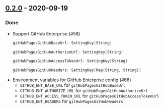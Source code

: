 ## [0.2.0](https://github.com/Kevin-Lee/sbt-github-pages/issues?utf8=%E2%9C%93&q=is%3Aissue+is%3Aclosed+milestone%3A%22milestone5%22) - 2020-09-19

### Done
* Support GitHub Enterprise (#56)
  ```scala
  gitHubPagesGitHubBaseUrl: SettingKey[String]
  
  gitHubPagesGitHubAuthorizeUrl: SettingKey[String]
  
  gitHubPagesGitHubAccessTokenUrl: SettingKey[String]
  
  gitHubPagesGitHubHeaders: SettingKey[Map[String, String]]
  ```
* Environment variables for GitHub Enterprise config (#68)
  * `GITHUB_ENT_BASE_URL` for `gitHubPagesGitHubBaseUrl`
  * `GITHUB_ENT_AUTHORIZE_URL` for  `gitHubPagesGitHubAuthorizeUrl`
  * `GITHUB_ENT_ACCESS_TOKEN_URL` for `gitHubPagesGitHubAccessTokenUrl`
  * `GITHUB_ENT_HEADERS` for `gitHubPagesGitHubHeaders`
